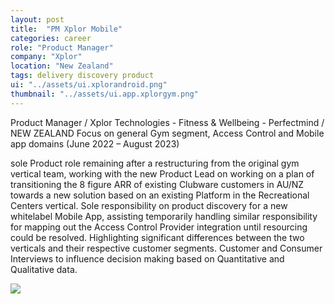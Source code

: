 ```yaml
---
layout: post
title:  "PM Xplor Mobile"
categories: career
role: "Product Manager"
company: "Xplor"
location: "New Zealand"
tags: delivery discovery product
ui: "../assets/ui.xplorandroid.png"
thumbnail: "../assets/ui.app.xplorgym.png"
---
```

Product Manager  / Xplor Technologies - Fitness & Wellbeing - Perfectmind / NEW ZEALAND
Focus on general Gym segment, Access Control and Mobile app domains 
(June 2022 – August 2023)
<!--more-->

sole Product role remaining after a restructuring from the original gym vertical team, working with the new Product Lead on working on a plan of transitioning the 8 figure ARR of existing Clubware customers in AU/NZ towards a new solution based on an existing Platform in the Recreational Centers vertical. Sole responsibility on product discovery for a new whitelabel Mobile App, assisting temporarily handling similar responsibility for mapping out the Access Control Provider integration until resourcing could be resolved. Highlighting significant differences between the two verticals and their respective customer segments. Customer and Consumer Interviews to influence decision making based on Quantitative and Qualitative data.


![](../../../../assets/ui.gym.1.png)